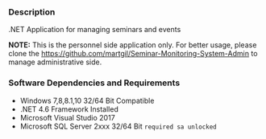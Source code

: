 ### Description
.NET Application for managing seminars and events

**NOTE:** This is the personnel side application only. For better usage, please clone the https://github.com/martgil/Seminar-Monitoring-System-Admin
to manage administrative side.

### Software Dependencies and Requirements
- Windows 7,8,8.1,10 32/64 Bit Compatible
- .NET 4.6 Framework Installed
- Microsoft Visual Studio 2017
- Microsoft SQL Server 2xxx 32/64 Bit `required sa unlocked`

